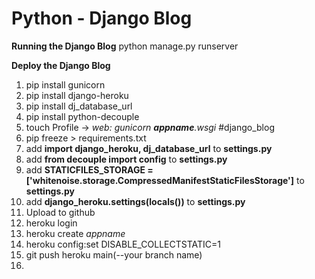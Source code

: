 # Python - Django Blog


__Running the Django Blog__
python manage.py runserver

__Deploy the Django Blog__

1. pip install gunicorn
2. pip install django-heroku
3. pip install dj_database_url
4. pip install python-decouple
5. touch Profile -> _web: gunicorn __appname__.wsgi_ #django_blog
6. pip freeze > requirements.txt
7. add __import django_heroku, dj_database_url__ to __settings.py__
8. add __from decouple import config__ to __settings.py__
9. add __STATICFILES_STORAGE = ['whitenoise.storage.CompressedManifestStaticFilesStorage']__ to __settings.py__
10. add __django_heroku.settings(locals())__ to __settings.py__
11. Upload to github
12. heroku login
13. heroku create _appname_
14. heroku config:set DISABLE_COLLECTSTATIC=1
15. git push heroku main(--your branch name)
16. 